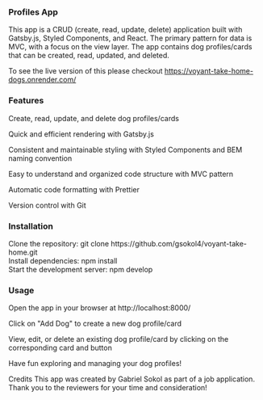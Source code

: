 <h3>Profiles App</h3>
This app is a CRUD (create, read, update, delete) application built with Gatsby.js, Styled Components, and React. The primary pattern for data is MVC, with a focus on the view layer. The app contains dog profiles/cards that can be created, read, updated, and deleted.

To see the live version of this please checkout
https://voyant-take-home-dogs.onrender.com/

<h3>Features</h3>

Create, read, update, and delete dog profiles/cards

Quick and efficient rendering with Gatsby.js

Consistent and maintainable styling with Styled Components and BEM naming convention

Easy to understand and organized code structure with MVC pattern

Automatic code formatting with Prettier

Version control with Git

<h3>Installation</h3>
Clone the repository: git clone https://github.com/gsokol4/voyant-take-home.git </br>
Install dependencies: npm install </br>
Start the development server: npm develop

<h3>Usage</h3>
Open the app in your browser at http://localhost:8000/

Click on "Add Dog" to create a new dog profile/card

View, edit, or delete an existing dog profile/card by clicking on the corresponding card and button

Have fun exploring and managing your dog profiles!

Credits
This app was created by Gabriel Sokol as part of a job application. Thank you to the reviewers for your time and consideration!
